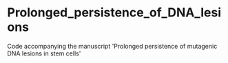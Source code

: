 # Prolonged_persistence_of_DNA_lesions
Code accompanying the manuscript 'Prolonged persistence of mutagenic DNA lesions in stem cells'
